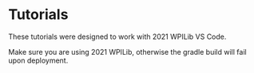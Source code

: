 # Tutorials

These tutorials were designed to work with 2021 WPILib VS Code.

Make sure you are using 2021 WPILib, otherwise the gradle build will fail upon deployment.

